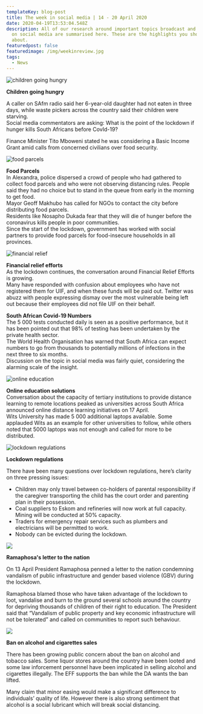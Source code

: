 ```yaml
---
templateKey: blog-post
title: The week in social media | 14 - 20 April 2020
date: 2020-04-19T13:53:04.548Z
description: All of our research around important topics broadcast and discussed
  on social media are summarised here. These are the highlights you should know
  about.
featuredpost: false
featuredimage: /img/weekinreview.jpg
tags:
  - News
---
```

![children going hungry](/img/child-hunger.png "children going hungry")

**Children going hungry**

A caller on SAfm radio said her 6-year-old daughter had not eaten in three days, while waste pickers across the country said their children were starving.\
Social media commentators are asking: What is the point of the lockdown if hunger kills South Africans before CovId-19?

Finance Minister Tito Mboweni stated he was considering a Basic Income Grant amid calls from concerned civilians over food security.

![food parcels](/img/food-parcels.png "food parcels")

**Food Parcels**\
In Alexandra, police dispersed a crowd of people who had gathered to collect food parcels and who were not observing distancing rules. People said they had no choice but to stand in the queue from early in the morning to get food.\
Mayor Geoff Makhubo has called for NGOs to contact the city before distributing food parcels.\
Residents like Nosapho Dukada fear that they will die of hunger before the coronavirus kills people in poor communities.\
Since the start of the lockdown, government has worked with social partners to provide food parcels for food-insecure households in all provinces.

![financial relief](/img/financial-relief.png "financial relief")

**Financial relief efforts**\
As the lockdown continues, the conversation around Financial Relief Efforts is growing.\
Many have responded with confusion about employees who have not registered them for UIF, and when these funds will be paid out. Twitter was abuzz with people expressing dismay over the most vulnerable being left out because their employees did not file UIF on their behalf.

**South African Covid-19 Numbers**\
The 5 000 tests conducted daily is seen as a positive performance, but it has been pointed out that 98% of testing has been undertaken by the private health sector.\
The World Health Organisation has warned that South Africa can expect numbers to go from thousands to potentially millions of infections in the next three to six months.\
Discussion on the topic in social media was fairly quiet, considering the alarming scale of the insight.

![online education](/img/online-schoolong.png "online education")

**Online education solutions**\
Conversation about the capacity of tertiary institutions to provide distance learning to remote locations peaked as universities across South Africa announced online distance learning initiatives on 17 April.\
Wits University has made 5 000 additional laptops available. Some applauded Wits as an example for other universities to follow, while others noted that 5000 laptops was not enough and called for more to be distributed.

![lockdown regulations](/img/lockdown.png "lockdown regulations")

**Lockdown regulations**

There have been many questions over lockdown regulations, here’s clarity on three pressing issues:

* Children may only travel between co-holders of parental responsibility if the caregiver transporting the child has the court order and parenting plan in their possession.
* Coal suppliers to Eskom and refineries will now work at full capacity. Mining will be conducted at 50% capacity.
* Traders for emergency repair services such as plumbers and electricians will be permitted to work.
* Nobody can be evicted during the lockdown.

![](/img/president-letter.png)

**Ramaphosa's letter to the nation**

On 13 April President Ramaphosa penned a letter to the nation condemning vandalism of public infrastructure and gender based violence (GBV) during the lockdown.

Ramaphosa blamed those who have taken advantage of the lockdown to loot, vandalise and burn to the ground several schools around the country for depriving thousands of children of their right to education. The President said that “Vandalism of public property and key economic infrastructure will not be tolerated” and called on communities to report such behaviour.

![](/img/alcoho-ban.png)

**Ban on alcohol and cigarettes sales**

There has been growing public concern about the ban on alcohol and tobacco sales. Some liquor stores around the country have been looted and some law inforcement personnel have been implicated in selling alcohol and cigarettes illegally. The EFF supports the ban while the DA wants the ban lifted.

Many claim that minor easing would make a significant difference to individuals’ quality of life. However there is also strong sentiment that alcohol is a social lubricant which will break social distancing.